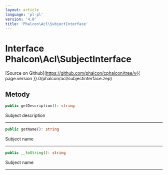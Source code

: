 ```yaml
---
layout: article
language: 'pl-pl'
version: '4.0'
title: 'Phalcon\Acl\SubjectInterface'
---
```

# Interface **Phalcon\Acl\SubjectInterface**

[Source on Github](https://github.com/phalcon/cphalcon/tree/v{{ page.version }}.0/phalcon/acl/subjectinterface.zep)

## Metody

```php
public getDescription(): string
```

Subject description

* * *

```php
public getName(): string
```

Subject name

* * *

```php
public __toString(): string
```

Subject name

* * *
